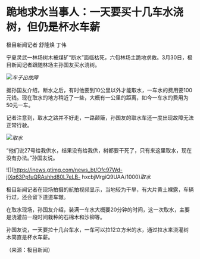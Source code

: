 # 跪地求水当事人：一天要买十几车水浇树，但仍是杯水车薪

极目新闻记者 舒隆焕 丁伟

宁夏灵武一林场树木被煤矿“断水”面临枯死，六旬林场主跪地求救。3月30日，极目新闻记者跟随林场主孙国友买水浇树。

![](https://inews.gtimg.com/news_bt/OZxZhpXST4xXvwHtbCfOlnCyFBgD7JXqz80nWWdni1vWwAA/1000)_车子出故障_

据孙国友介绍，断水之后，有时他要到10公里以外才能取水，一车水的费用要100元钱。现在取水的地方稍近了一些，大概有一公里的距离，如今一车水的费用为50元一车。

记者注意到，取水之路并不好走，一路颠簸，孙国友的取水车还一度出现故障无法正常行驶。

![](https://inews.gtimg.com/news_bt/O_7dmL9Na7CKF8oEH_bUMqRXLlrvyIQfGoJnoh8Lvx85EAA/1000)_取水_

“他们说27号给我供水，结果没有给我供，树都要干死了，只有来这里取水，现在没有办法。”孙国友说。

![](https://inews.gtimg.com/news_bt/Ofc97Wd-jIXq63Pp1uQRAshhd80L7eLB-
hxcbjMrgiQ9UAA/1000)_取水_

极目新闻记者在现场拍摄的航拍视频显示，当地较为干旱，有大片黄土裸露，车辆行过，还会留下道道车辙。

在取水现场，孙国友介绍，装满一车水大概要20分钟的时间，这一次取水，主要是浇灌前一段时间栽种的石棉木和沙柳等。

孙国友说，一天要拉十几台车水，一车可以拉12立方米的水，通过拉水来浇灌树木简直是杯水车薪。

（来源：极目新闻）

